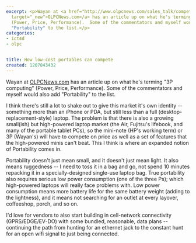 ```yaml
---
excerpt: <p>Wayan at <a href="http://www.olpcnews.com/sales_talk/competition/rise_of_3p_computing_solutions.html"
  target="_new">OLPCNews.com</a> has an article up on what he's terming "3P computing"
  (Power, Price, Performance).  Some of the commentators and myself would also add
  "Portability" to the list.</p>
categories:
- ict4d
- olpc


title: How low-cost portables can compete
created: 1207843432
---
```

<p>Wayan at <a href="http://www.olpcnews.com/sales_talk/competition/rise_of_3p_computing_solutions.html" target="_new">OLPCNews.com</a> has an article up on what he's terming "3P computing" (Power, Price, Performance).  Some of the commentators and myself would also add "Portability" to the list.</p>

<p>I think there's still a lot to shake out to give this market it's own identity -- something more than an iPhone or PDA, but still less than a full (desktop-replacement-style) laptop.  The problem is that there is also a growing small(ish) but high-powered laptop market (the Air, Fujitsu's lifebook, and many of the portable tablet PCs), so the mini-note (HP's working term) or 3P (Wayan's) will have to compete on price as well as a set of features that the high-powered minis can't beat.  This I think is where an expanded notion of Portability comes in.</p>

<p>Portability doesn't just mean small, and it doesn't just mean light.  It also means ruggedness -- I need to toss it in a bag and go, not spend 10 minutes repacking it in a specially-designed single-use laptop bag.  True portability also requires serious low power consumption (one of the three Ps); which high-powered laptops will really face problems with.  Low power consumption means more battery life for the same battery weight (adding to the lightness), and it means not searching for an outlet at every layover, coffeeshop, porch, and so on.</p>

<p>I'd love for vendors to also start building in cell-network connectivity (GPRS/EDGE/EV-DO) with some bundled, reasonable, data plans --  continuing the path from hunting for an ethernet jack to the constant hunt for an open wifi signal to just being connected.</p>
